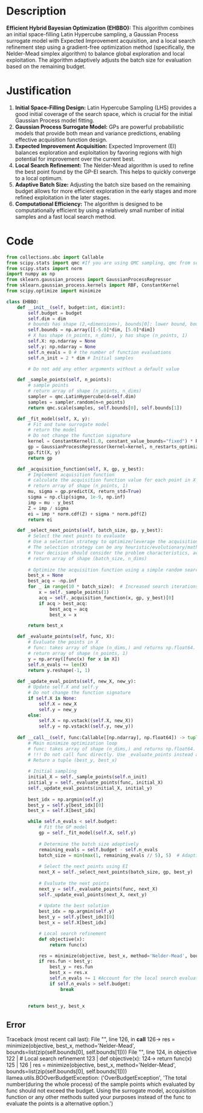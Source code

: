 # Description
**Efficient Hybrid Bayesian Optimization (EHBBO):** This algorithm combines an initial space-filling Latin Hypercube sampling, a Gaussian Process surrogate model with Expected Improvement acquisition, and a local search refinement step using a gradient-free optimization method (specifically, the Nelder-Mead simplex algorithm) to balance global exploration and local exploitation. The algorithm adaptively adjusts the batch size for evaluation based on the remaining budget.

# Justification
1.  **Initial Space-Filling Design:** Latin Hypercube Sampling (LHS) provides a good initial coverage of the search space, which is crucial for the initial Gaussian Process model fitting.
2.  **Gaussian Process Surrogate Model:** GPs are powerful probabilistic models that provide both mean and variance predictions, enabling effective acquisition function design.
3.  **Expected Improvement Acquisition:** Expected Improvement (EI) balances exploration and exploitation by favoring regions with high potential for improvement over the current best.
4.  **Local Search Refinement:** The Nelder-Mead algorithm is used to refine the best point found by the GP-EI search. This helps to quickly converge to a local optimum.
5.  **Adaptive Batch Size:** Adjusting the batch size based on the remaining budget allows for more efficient exploration in the early stages and more refined exploitation in the later stages.
6.  **Computational Efficiency:** The algorithm is designed to be computationally efficient by using a relatively small number of initial samples and a fast local search method.

# Code
```python
from collections.abc import Callable
from scipy.stats import qmc #If you are using QMC sampling, qmc from scipy is encouraged. Remove this line if you have better alternatives.
from scipy.stats import norm
import numpy as np
from sklearn.gaussian_process import GaussianProcessRegressor
from sklearn.gaussian_process.kernels import RBF, ConstantKernel
from scipy.optimize import minimize

class EHBBO:
    def __init__(self, budget:int, dim:int):
        self.budget = budget
        self.dim = dim
        # bounds has shape (2,<dimension>), bounds[0]: lower bound, bounds[1]: upper bound
        self.bounds = np.array([[-5.0]*dim, [5.0]*dim])
        # X has shape (n_points, n_dims), y has shape (n_points, 1)
        self.X: np.ndarray = None
        self.y: np.ndarray = None
        self.n_evals = 0 # the number of function evaluations
        self.n_init = 2 * dim # Initial samples

        # Do not add any other arguments without a default value

    def _sample_points(self, n_points):
        # sample points
        # return array of shape (n_points, n_dims)
        sampler = qmc.LatinHypercube(d=self.dim)
        samples = sampler.random(n=n_points)
        return qmc.scale(samples, self.bounds[0], self.bounds[1])

    def _fit_model(self, X, y):
        # Fit and tune surrogate model 
        # return the model
        # Do not change the function signature
        kernel = ConstantKernel(1.0, constant_value_bounds="fixed") * RBF(length_scale=1.0, length_scale_bounds="fixed")
        gp = GaussianProcessRegressor(kernel=kernel, n_restarts_optimizer=0, alpha=1e-6) # Reduced restarts for speed
        gp.fit(X, y)
        return gp

    def _acquisition_function(self, X, gp, y_best):
        # Implement acquisition function 
        # calculate the acquisition function value for each point in X
        # return array of shape (n_points, 1)
        mu, sigma = gp.predict(X, return_std=True)
        sigma = np.clip(sigma, 1e-9, np.inf)
        imp = mu - y_best
        Z = imp / sigma
        ei = imp * norm.cdf(Z) + sigma * norm.pdf(Z)
        return ei

    def _select_next_points(self, batch_size, gp, y_best):
        # Select the next points to evaluate
        # Use a selection strategy to optimize/leverage the acquisition function 
        # The selection strategy can be any heuristic/evolutionary/mathematical/hybrid methods.
        # Your decision should consider the problem characteristics, acquisition function, and the computational efficiency.
        # return array of shape (batch_size, n_dims)
        
        # Optimize the acquisition function using a simple random search
        best_x = None
        best_acq = -np.inf
        for _ in range(10 * batch_size):  # Increased search iterations
            x = self._sample_points(1)
            acq = self._acquisition_function(x, gp, y_best)[0]
            if acq > best_acq:
                best_acq = acq
                best_x = x

        return best_x

    def _evaluate_points(self, func, X):
        # Evaluate the points in X
        # func: takes array of shape (n_dims,) and returns np.float64.
        # return array of shape (n_points, 1)
        y = np.array([func(x) for x in X])
        self.n_evals += len(X)
        return y.reshape(-1, 1)
    
    def _update_eval_points(self, new_X, new_y):
        # Update self.X and self.y
        # Do not change the function signature
        if self.X is None:
            self.X = new_X
            self.y = new_y
        else:
            self.X = np.vstack((self.X, new_X))
            self.y = np.vstack((self.y, new_y))
    
    def __call__(self, func:Callable[[np.ndarray], np.float64]) -> tuple[np.float64, np.array]:
        # Main minimize optimization loop
        # func: takes array of shape (n_dims,) and returns np.float64. 
        # !!! Do not call func directly. Use _evaluate_points instead and be aware of the budget when calling it. !!!
        # Return a tuple (best_y, best_x)
        
        # Initial sampling
        initial_X = self._sample_points(self.n_init)
        initial_y = self._evaluate_points(func, initial_X)
        self._update_eval_points(initial_X, initial_y)
        
        best_idx = np.argmin(self.y)
        best_y = self.y[best_idx][0]
        best_x = self.X[best_idx]

        while self.n_evals < self.budget:
            # Fit the GP model
            gp = self._fit_model(self.X, self.y)
            
            # Determine the batch size adaptively
            remaining_evals = self.budget - self.n_evals
            batch_size = min(max(1, remaining_evals // 5), 5)  # Adaptive batch size
            
            # Select the next points using EI
            next_X = self._select_next_points(batch_size, gp, best_y)
            
            # Evaluate the next points
            next_y = self._evaluate_points(func, next_X)
            self._update_eval_points(next_X, next_y)
            
            # Update the best solution
            best_idx = np.argmin(self.y)
            best_y = self.y[best_idx][0]
            best_x = self.X[best_idx]

            # Local search refinement
            def objective(x):
                return func(x)

            res = minimize(objective, best_x, method='Nelder-Mead', bounds=list(zip(self.bounds[0], self.bounds[1])))
            if res.fun < best_y:
                best_y = res.fun
                best_x = res.x
                self.n_evals += 1 #Account for the local search evaluation, even though it's not directly tracked in X, y
                if self.n_evals > self.budget:
                    break
        

        return best_y, best_x
```
## Error
 Traceback (most recent call last):
  File "<EHBBO>", line 126, in __call__
 126->             res = minimize(objective, best_x, method='Nelder-Mead', bounds=list(zip(self.bounds[0], self.bounds[1])))
  File "<EHBBO>", line 124, in objective
 122 |             # Local search refinement
 123 |             def objective(x):
 124->                 return func(x)
 125 | 
 126 |             res = minimize(objective, best_x, method='Nelder-Mead', bounds=list(zip(self.bounds[0], self.bounds[1])))
llamea.utils.BOOverBudgetException: ('OverBudgetException', 'The total number(during the whole process) of the sample points which evaluated by func should not exceed the budget. Using the surrogate model, accquisition function or any other methods suited your purposes instead of the func to evaluate the points is a alternative option.')
